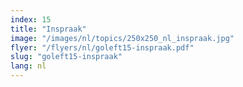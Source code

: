 ```yaml
---
index: 15
title: "Inspraak"
image: "/images/nl/topics/250x250_nl_inspraak.jpg"
flyer: "/flyers/nl/goleft15-inspraak.pdf"
slug: "goleft15-inspraak"
lang: nl
---
```

